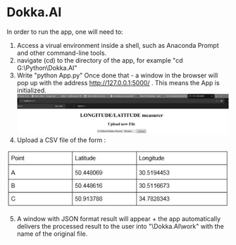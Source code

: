 # Dokka.AI

In order to run the app, one will need to:
1. Access a virual environment inside a shell, such as Anaconda Prompt and other command-line tools. 
2. navigate (cd) to the directory of the app, for example "cd G:\Python\Dokka.AI"
3. Write "python App.py"
Once done that - a window in the browser will pop up with the address http://127.0.0.1:5000/ . This means the App is initialized. 
![img1](images/1.JPG)
4. Upload a CSV file of the form : 




![img2](images/4.JPG)



5. A window with JSON format result will appear + the app automatically delivers the processed result to the user into "\Dokka.AI\work" with the name of the original file.

